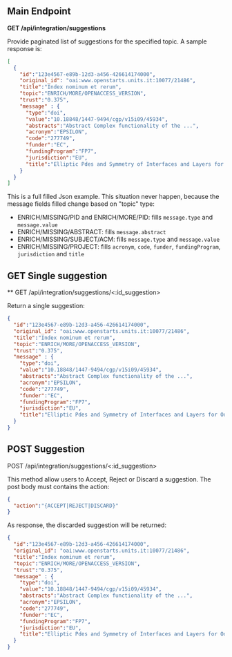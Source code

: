 ## Main Endpoint
**GET /api/integration/suggestions**

Provide paginated list of suggestions for the specified topic. A sample response is:

```json
[
  {
    "id":"123e4567-e89b-12d3-a456-426614174000",
    "original_id": "oai:www.openstarts.units.it:10077/21486",
    "title":"Index nominum et rerum",
    "topic":"ENRICH/MORE/OPENACCESS_VERSION",
    "trust":"0.375",
    "message" : {
      "type":"doi",
      "value":"10.18848/1447-9494/cgp/v15i09/45934",
      "abstracts":"Abstract Complex functionality of the ...",
      "acronym":"EPSILON",
      "code":"277749",
      "funder":"EC",
      "fundingProgram":"FP7",
      "jurisdiction":"EU",
      "title":"Elliptic Pdes and Symmetry of Interfaces and Layers for Odd Nonlinearities"
    }
  }
]
```

This is a full filled Json example. This situation never happen, because the message fields filled change based on "topic" type:
* ENRICH/MISSING/PID and ENRICH/MORE/PID: fills `message.type` and `message.value`
* ENRICH/MISSING/ABSTRACT: fills `message.abstract`
* ENRICH/MISSING/SUBJECT/ACM: fills `message.type` and `message.value`
* ENRICH/MISSING/PROJECT: fills `acronym`, `code`, `funder`, `fundingProgram`, `jurisdiction` and `title`

## GET Single suggestion
** GET /api/integration/suggestions/<:id_suggestion>

Return a single suggestion:
```json
{
  "id":"123e4567-e89b-12d3-a456-426614174000",
  "original_id": "oai:www.openstarts.units.it:10077/21486",
  "title":"Index nominum et rerum",
  "topic":"ENRICH/MORE/OPENACCESS_VERSION",
  "trust":"0.375",
  "message" : {
    "type":"doi",
    "value":"10.18848/1447-9494/cgp/v15i09/45934",
    "abstracts":"Abstract Complex functionality of the ...",
    "acronym":"EPSILON",
    "code":"277749",
    "funder":"EC",
    "fundingProgram":"FP7",
    "jurisdiction":"EU",
    "title":"Elliptic Pdes and Symmetry of Interfaces and Layers for Odd Nonlinearities"
  }
}
```

## POST Suggestion
POST /api/integration/suggestions/<:id_suggestion>

This method allow users to Accept, Reject or Discard a suggestion. The post body must contains the action:

```json
{
  "action":"{ACCEPT|REJECT|DISCARD}"
}
```

As response, the discarded suggestion will be returned:

```json
{
  "id":"123e4567-e89b-12d3-a456-426614174000",
  "original_id": "oai:www.openstarts.units.it:10077/21486",
  "title":"Index nominum et rerum",
  "topic":"ENRICH/MORE/OPENACCESS_VERSION",
  "trust":"0.375",
  "message" : {
    "type":"doi",
    "value":"10.18848/1447-9494/cgp/v15i09/45934",
    "abstracts":"Abstract Complex functionality of the ...",
    "acronym":"EPSILON",
    "code":"277749",
    "funder":"EC",
    "fundingProgram":"FP7",
    "jurisdiction":"EU",
    "title":"Elliptic Pdes and Symmetry of Interfaces and Layers for Odd Nonlinearities"
  }
}
```
 
